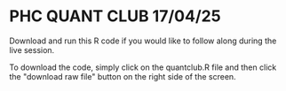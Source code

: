 # PHC QUANT CLUB 17/04/25
Download and run this R code if you would like to follow along during the live session.

To download the code, simply click on the quantclub.R file and then click the "download raw file" button on the right side of the screen.
